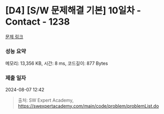 # [D4] [S/W 문제해결 기본] 10일차 - Contact - 1238 

[문제 링크](https://swexpertacademy.com/main/code/problem/problemDetail.do?contestProbId=AV15B1cKAKwCFAYD) 

### 성능 요약

메모리: 13,356 KB, 시간: 8 ms, 코드길이: 877 Bytes

### 제출 일자

2024-08-07 12:42



> 출처: SW Expert Academy, https://swexpertacademy.com/main/code/problem/problemList.do